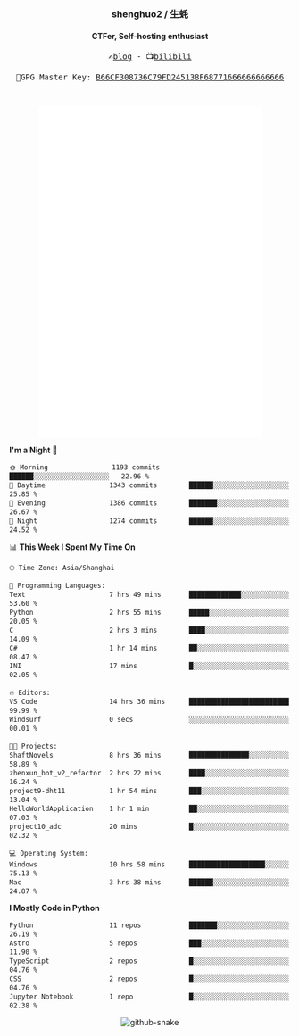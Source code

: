 <h3 align="center"> shenghuo2 / 生蚝 </h3>
<h4 align="center" >CTFer, Self-hosting enthusiast</h3>


<p align="center">
  <samp>
    ✍️<a href="https://blog.shenghuo2.top/">blog</a> -
    📺<a href="https://space.bilibili.com/85894935">bilibili</a>
  </samp>
</p>
<p align="center">
  <samp>
     🔐GPG Master Key: <a align="center" href="https://github.com/shenghuo2.gpg">B66CF308736C79FD245138F68771666666666666</a>
  </samp>
</p>
<br>
<p align="center">
  <a href="https://github.com/shenghuo2">
    <img width="400" align="top" src="https://github.com/shenghuo2/shenghuo2/blob/main/metrics.left.svg" />
  </a>
  <a href="https://github.com/shenghuo2">
    <img width="400" align="top" src="https://github.com/shenghuo2/shenghuo2/blob/main/metrics.right.svg" />
  </a>
</p>


<!--START_SECTION:waka-->
**I'm a Night 🦉** 

```text
🌞 Morning                1193 commits        ██████░░░░░░░░░░░░░░░░░░░   22.96 % 
🌆 Daytime                1343 commits        ██████░░░░░░░░░░░░░░░░░░░   25.85 % 
🌃 Evening                1386 commits        ███████░░░░░░░░░░░░░░░░░░   26.67 % 
🌙 Night                  1274 commits        ██████░░░░░░░░░░░░░░░░░░░   24.52 % 
```


📊 **This Week I Spent My Time On** 

```text
🕑︎ Time Zone: Asia/Shanghai

💬 Programming Languages: 
Text                     7 hrs 49 mins       █████████████░░░░░░░░░░░░   53.60 % 
Python                   2 hrs 55 mins       █████░░░░░░░░░░░░░░░░░░░░   20.05 % 
C                        2 hrs 3 mins        ████░░░░░░░░░░░░░░░░░░░░░   14.09 % 
C#                       1 hr 14 mins        ██░░░░░░░░░░░░░░░░░░░░░░░   08.47 % 
INI                      17 mins             █░░░░░░░░░░░░░░░░░░░░░░░░   02.05 % 

🔥 Editors: 
VS Code                  14 hrs 36 mins      █████████████████████████   99.99 % 
Windsurf                 0 secs              ░░░░░░░░░░░░░░░░░░░░░░░░░   00.01 % 

🐱‍💻 Projects: 
ShaftNovels              8 hrs 36 mins       ███████████████░░░░░░░░░░   58.89 % 
zhenxun_bot_v2_refactor  2 hrs 22 mins       ████░░░░░░░░░░░░░░░░░░░░░   16.24 % 
project9-dht11           1 hr 54 mins        ███░░░░░░░░░░░░░░░░░░░░░░   13.04 % 
HelloWorldApplication    1 hr 1 min          ██░░░░░░░░░░░░░░░░░░░░░░░   07.03 % 
project10_adc            20 mins             █░░░░░░░░░░░░░░░░░░░░░░░░   02.32 % 

💻 Operating System: 
Windows                  10 hrs 58 mins      ███████████████████░░░░░░   75.13 % 
Mac                      3 hrs 38 mins       ██████░░░░░░░░░░░░░░░░░░░   24.87 % 
```

**I Mostly Code in Python** 

```text
Python                   11 repos            ███████░░░░░░░░░░░░░░░░░░   26.19 % 
Astro                    5 repos             ███░░░░░░░░░░░░░░░░░░░░░░   11.90 % 
TypeScript               2 repos             █░░░░░░░░░░░░░░░░░░░░░░░░   04.76 % 
CSS                      2 repos             █░░░░░░░░░░░░░░░░░░░░░░░░   04.76 % 
Jupyter Notebook         1 repo              █░░░░░░░░░░░░░░░░░░░░░░░░   02.38 % 
```




<!--END_SECTION:waka-->


<div align="center">
  <picture>
    <source media="(prefers-color-scheme: dark)" srcset="https://gist.githubusercontent.com/shenghuo2/bfce20b14ab0484cef03bae6e60e0b3a/raw/github-snake-dark.svg" />
    <source media="(prefers-color-scheme: light)" srcset="https://gist.githubusercontent.com/shenghuo2/bfce20b14ab0484cef03bae6e60e0b3a/raw/github-snake.svg" />
    <img alt="github-snake" src="https://gist.githubusercontent.com/shenghuo2/bfce20b14ab0484cef03bae6e60e0b3a/raw/github-snake.svg" />
  </picture>
</div>

<!--
**shenghuo2/shenghuo2** is a ✨ _special_ ✨ repository because its `README.md` (this file) appears on your GitHub profile.

Here are some ideas to get you started:

- 🔭 I’m currently working on ...
- 🌱 I’m currently learning ...
- 👯 I’m looking to collaborate on ...
- 🤔 I’m looking for help with ...
- 💬 Ask me about ...
- 📫 How to reach me: ...
- 😄 Pronouns: ...
- ⚡ Fun fact: ...
-->
